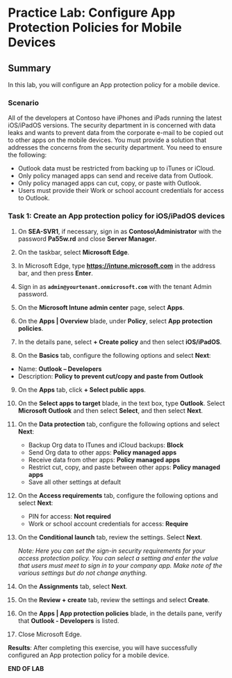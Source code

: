 # Practice Lab: Configure App Protection Policies for Mobile Devices

## Summary

In this lab, you will configure an App protection policy for a mobile device.

### Scenario

All of the developers at Contoso have iPhones and iPads running the latest iOS/iPadOS versions. The security department in is concerned with data leaks and wants to prevent data from the corporate e-mail to be copied out to other apps on the mobile devices. You must provide a solution that addresses the concerns from the security department. You need to ensure the following:

- Outlook data must be restricted from backing up to iTunes or iCloud.
- Only policy managed apps can send and receive data from Outlook.
- Only policy managed apps can cut, copy, or paste with Outlook.
- Users must provide their Work or school account credentials for access to Outlook.

### Task 1: Create an App protection policy for iOS/iPadOS devices

1. On **SEA-SVR1**, if necessary, sign in as **Contoso\\Administrator** with the password **Pa55w.rd** and close **Server Manager**.
    
2. On the taskbar, select **Microsoft Edge**.

3. In Microsoft Edge, type **https://intune.microsoft.com** in the address bar, and then press **Enter**. 

4. Sign in as **`admin@yourtenant.onmicrosoft.com`** with the tenant Admin password.

5. On the **Microsoft Intune admin center** page, select **Apps**.

6. On the **Apps | Overview** blade, under **Policy**, select **App protection policies**. 

7. In the details pane, select **+ Create policy** and then select **iOS/iPadOS**.

8. On the **Basics** tab, configure the following options and select **Next**:

- Name: **Outlook – Developers**
- Description: **Policy to prevent cut/copy and paste from Outlook**

9. On the **Apps** tab, click **+ Select public apps**.

10. On the **Select apps to target** blade, in the text box, type **Outlook**. Select **Microsoft Outlook** and then select **Select**, and then select **Next**.

11. On the **Data protection** tab, configure the following options and select **Next**:

    - Backup Org data to ITunes and iCloud backups: **Block**
    - Send Org data to other apps: **Policy managed apps**
    - Receive data from other apps: **Policy managed apps**
    - Restrict cut, copy, and paste between other apps: **Policy managed apps**
    - Save all other settings at default

12. On the **Access requirements** tab, configure the following options and select **Next**:

    - PIN for access: **Not required**
    - Work or school account credentials for access: **Require**

13. On the **Conditional launch** tab, review the settings. Select **Next**.

    _Note: Here you can set the sign-in security requirements for your access protection policy. You can select a setting and enter the value that users must meet to sign in to your company app. Make note of the various settings but do not change anything._

14. On the **Assignments** tab, select **Next**. 

15. On the **Review + create** tab, review the settings and select **Create**. 

17. On the **Apps | App protection policies** blade, in the details pane, verify that **Outlook - Developers** is listed.

18. Close Microsoft Edge.

**Results**: After completing this exercise, you will have successfully configured an App protection policy for a mobile device.

**END OF LAB**
